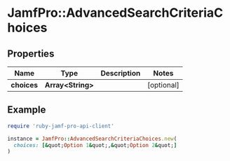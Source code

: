 # JamfPro::AdvancedSearchCriteriaChoices

## Properties

| Name | Type | Description | Notes |
| ---- | ---- | ----------- | ----- |
| **choices** | **Array&lt;String&gt;** |  | [optional] |

## Example

```ruby
require 'ruby-jamf-pro-api-client'

instance = JamfPro::AdvancedSearchCriteriaChoices.new(
  choices: [&quot;Option 1&quot;,&quot;Option 2&quot;]
)
```

